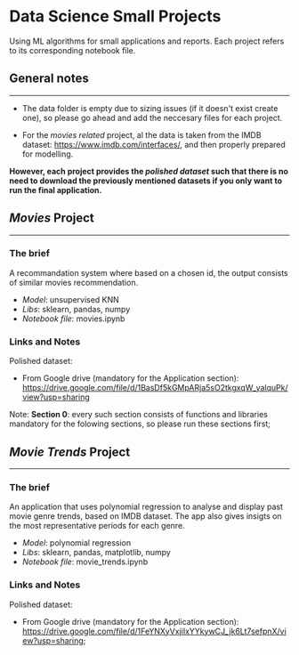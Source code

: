 # Data Science Small Projects
Using ML algorithms for small applications and reports. Each project refers to its corresponding notebook file.

## General notes
---
- The data folder is empty due to sizing issues (if it doesn't exist create one), so please go ahead and add the neccesary files for each project.

- For the *movies related* project, al the data is taken from the IMDB dataset: https://www.imdb.com/interfaces/, and then properly prepared for modelling. 

**However, each project provides the *polished dataset* such that there is no need to download the previously mentioned datasets if you only want to run the final application.** 

## *Movies* Project
---
### **The brief**
A recommandation system where based on a chosen id, the output consists of similar movies recommendation.
- *Model*: unsupervised KNN 
- *Libs*: sklearn, pandas, numpy
- *Notebook file*: movies.ipynb

### **Links and Notes**
Polished dataset:
- From Google drive (mandatory for the Application section): https://drive.google.com/file/d/1BasDf5kGMpARja5sO2tkgxqW_yalquPk/view?usp=sharing 

Note: 
**Section 0**: every such section consists of functions and libraries mandatory for the folowing sections, so please run these sections first;


## *Movie Trends* Project
---

### **The brief**
An application that uses polynomial regression to analyse and display past movie genre trends, based on IMDB dataset. The app also gives insigts on the most representative periods for each genre.

- *Model*: polynomial regression
- *Libs*: sklearn, pandas, matplotlib, numpy
- *Notebook file*: movie_trends.ipynb
### **Links and Notes**
Polished dataset:
- From Google drive (mandatory for the Application section): https://drive.google.com/file/d/1FeYNXyVxjiIxYYkywCJ_jk6Lt7sefpnX/view?usp=sharing;